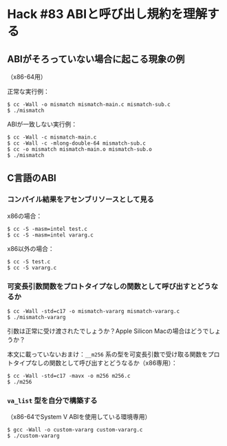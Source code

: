 # Hack #83 ABIと呼び出し規約を理解する

## ABIがそろっていない場合に起こる現象の例

（x86-64用）

正常な実行例：

```
$ cc -Wall -o mismatch mismatch-main.c mismatch-sub.c
$ ./mismatch
```

ABIが一致しない実行例：

```
$ cc -Wall -c mismatch-main.c
$ cc -Wall -c -mlong-double-64 mismatch-sub.c
$ cc -o mismatch mismatch-main.o mismatch-sub.o
$ ./mismatch
```

## C言語のABI

### コンパイル結果をアセンブリソースとして見る

x86の場合：

```
$ cc -S -masm=intel test.c
$ cc -S -masm=intel vararg.c
```

x86以外の場合：

```
$ cc -S test.c
$ cc -S vararg.c
```

### 可変長引数関数をプロトタイプなしの関数として呼び出すとどうなるか

```
$ cc -Wall -std=c17 -o mismatch-vararg mismatch-vararg.c
$ ./mismatch-vararg
```

引数は正常に受け渡されたでしょうか？Apple Silicon Macの場合はどうでしょうか？

本文に載っていないおまけ：`__m256` 系の型を可変長引数で受け取る関数をプロトタイプなしの関数として呼び出すとどうなるか（x86専用）：

```
$ cc -Wall -std=c17 -mavx -o m256 m256.c
$ ./m256
```

### `va_list` 型を自分で構築する

（x86-64でSystem V ABIを使用している環境専用）

```
$ gcc -Wall -o custom-vararg custom-vararg.c
$ ./custom-vararg
```
